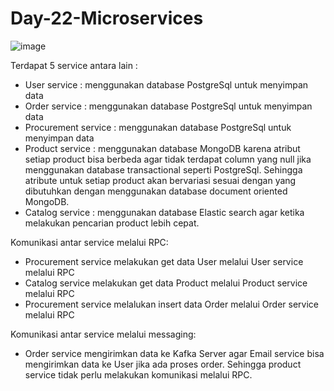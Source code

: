 # Day-22-Microservices

![image](https://user-images.githubusercontent.com/49546149/216828240-8ae31d85-a86c-473e-9a40-e4a96e8e584c.png)


Terdapat 5 service antara lain :
- User service : menggunakan database PostgreSql untuk menyimpan data
- Order service : menggunakan database PostgreSql untuk menyimpan data
- Procurement service : menggunakan database PostgreSql untuk menyimpan data
- Product service : menggunakan database MongoDB karena atribut setiap product bisa berbeda agar tidak terdapat column yang null jika menggunakan database transactional seperti PostgreSql. Sehingga atribute untuk setiap product akan bervariasi sesuai dengan yang dibutuhkan dengan menggunakan database document oriented MongoDB.
- Catalog service : menggunakan database Elastic search agar ketika melakukan pencarian product lebih cepat.


Komunikasi antar service melalui RPC: 
- Procurement service melakukan get data User melalui User service melalui RPC 
- Catalog service melakukan get data Product melalui Product service melalui RPC
- Procurement service melalukan insert data Order melalui Order service melalui RPC

Komunikasi antar service melalui messaging: 
- Order service mengirimkan data ke Kafka Server agar Email service bisa mengirimkan data ke User jika ada proses order. Sehingga product service tidak perlu melakukan komunikasi melalui RPC.
